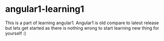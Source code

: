 # angular1-learning1

This is a part of learning angular1. Angular1 is old compare to latest release but lets get started as there is nothing wrong to start learning new thing for yourself :)
